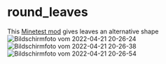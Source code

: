 # round_leaves
This [Minetest mod](https://wiki.minetest.net/Installing_Mods) gives leaves an alternative shape
![Bildschirmfoto vom 2022-04-21 20-26-24](https://user-images.githubusercontent.com/7910828/164531794-e64551c1-29b8-4472-b98e-7bb65e5a6841.png)
![Bildschirmfoto vom 2022-04-21 20-26-38](https://user-images.githubusercontent.com/7910828/164531808-35d1757c-7fad-4fd8-882f-ff13d93bb274.png)
![Bildschirmfoto vom 2022-04-21 20-26-54](https://user-images.githubusercontent.com/7910828/164531820-04a2f405-ac3d-4ed3-b7dd-87f7cad1fd45.png)

